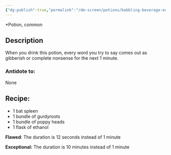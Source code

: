 ```yaml
---
{"dg-publish":true,"permalink":"/dm-screen/potions/babbling-beverage-ec/"}
---
```


*Potion, common 

## Description
When you drink this potion, every word you try to say comes out as gibberish or complete nonsense for the next 1 minute.

### Antidote to: 
None

## Recipe:
- 1 bat spleen
- 1 bundle of gurdyroots
- 1 bundle of poppy heads
- 1 flask of ethanol

**Flawed**:
The duration is 12 seconds instead of 1 minute

**Exceptional:** 
The duration is 10 minutes instead of 1 minute